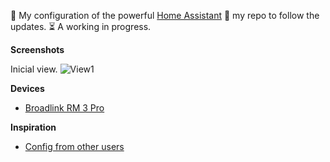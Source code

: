 :house_with_garden: My configuration of the powerful [Home Assistant](https://home-assistant.io/)
:star2: my repo to follow the updates.
:hourglass_flowing_sand: A working in progress.

**Screenshots**

Inicial view.
![View1](https://github.com/maattdiy/home-assistant-config/raw/master/screenshots/main.png)

**Devices**
* [Broadlink RM 3 Pro](http://www.ibroadlink.com/rm/)

**Inspiration**
* [Config from other users](https://github.com/search?o=desc&q=topic%3Ahome-assistant-config&s=stars&type=Repositories)
